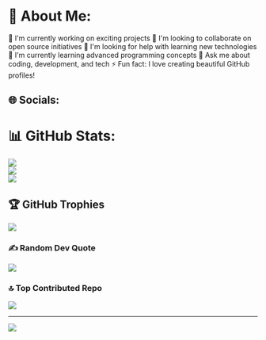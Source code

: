 # 💫 About Me:
🔭 I'm currently working on exciting projects
👯 I'm looking to collaborate on open source initiatives
🤝 I'm looking for help with learning new technologies
🌱 I'm currently learning advanced programming concepts
💬 Ask me about coding, development, and tech
⚡ Fun fact: I love creating beautiful GitHub profiles!


## 🌐 Socials:


# 📊 GitHub Stats:
![](https://github-readme-stats.vercel.app/api?username=t0k4reV&theme=dark&hide_border=false&include_all_commits=false&count_private=false)<br/>
![](https://github-readme-streak-stats.herokuapp.com/?user=t0k4reV&theme=dark&hide_border=false)<br/>
![](https://github-readme-stats.vercel.app/api/top-langs/?username=t0k4reV&theme=dark&hide_border=false&include_all_commits=false&count_private=false&layout=compact)

## 🏆 GitHub Trophies
![](https://github-profile-trophy.vercel.app/?username=t0k4reV&theme=radical&no-frame=false&no-bg=true&margin-w=4)

### ✍️ Random Dev Quote
![](https://quotes-github-readme.vercel.app/api?type=horizontal&theme=radical)

### 🔝 Top Contributed Repo
![](https://github-contributor-stats.vercel.app/api?username=t0k4reV&limit=5&theme=dark&combine_all_yearly_contributions=true)

---
[![](https://visitcount.itsvg.in/api?id=t0k4reV&icon=0&color=0)](https://visitcount.itsvg.in)

<!-- Proudly created with GPRM ( https://gprm.itsvg.in ) -->
